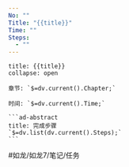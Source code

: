 ```yaml
---
No: ""
Title: "{{title}}"
Time: ""
Steps:
  - ""
---
```

````ad-question
title: {{title}}
collapse: open

章节: `$=dv.current().Chapter;`

时间: `$=dv.current().Time;`

```ad-abstract
title: 完成步骤
`$=dv.list(dv.current().Steps);`
```

````

#如龙/如龙7/笔记/任务 
